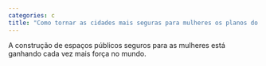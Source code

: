 ```yaml
---
categories: c
title: "Como tornar as cidades mais seguras para mulheres os planos do urbanismo feminista"
---
```

A construção de espaços públicos seguros para as mulheres está ganhando cada vez mais força no mundo.